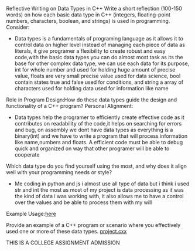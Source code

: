 Reflective Writing on Data Types in C++
Write a short reflection (100-150 words) on how each basic data type in C++ (integers, floating-point numbers, characters, boolean, and strings) is used in programming. Consider:

 - Data types is a fundamentals of programing language as it allows it to control data on higher level instead of managing each piece of data as literals, it give programer a flexibility to create robust and easy code,with the basic data types you can do almost most task as its the base for other complex data type, we can use each data for its purpose, int for whole number and used for holding huge amount of precise value, floats are very small precise value used for data science, bool contain states true and false used for conditions, and string a array of characters used for holding data used for information like name

Role in Program Design:How do these data types guide the design and functionality of a C++ program?
Personal Alignment:

 - Data types help the programer to efficiently create effective code as it contributes on readability of the code,it helps on searching for errors and bug, on assembly we dont have data types as everything is a binary(int) and we have to write a program that will process information like name,numbers and floats. A efficient code must be able to debug quick and organized on way that other programer will be able to cooperate

Which data type do you find yourself using the most, and why does it align well with your programming needs or style?
 - Me coding in python and js i almost use all type of data but i think i used str and int the most as most of my project is data processing as it was the kind of data i was working with, it also allows me to have a control over the values and be able to process them with my will 

Example Usage:[here](https://github.com/hitoyaCute/brainoof-python-implementation-)

Provide an example of a C++ program or scenario where you effectively used one or more of these data types.
[project.cxx](https://github.com/hitoyaCute/project_0001/blob/main/project.cxx)

THIS IS A COLLEGE  ASSIGNMENT ADMISSION
